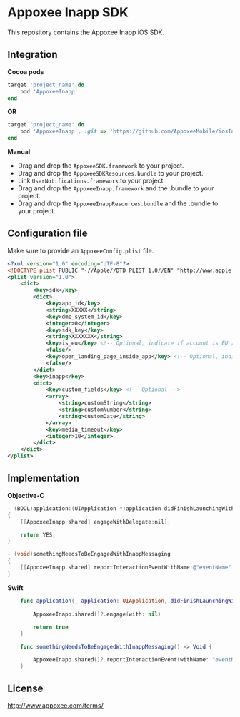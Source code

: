 Appoxee Inapp SDK
===========
This repository contains the Appoxee Inapp iOS SDK.

Integration
-----------

**Cocoa pods**

```ruby
target 'project_name' do
    pod 'AppoxeeInapp'
end
```

**OR**


```ruby
target 'project_name' do
    pod 'AppoxeeInapp', :git => 'https://github.com/AppoxeeMobile/iosInappArtifacts.git', :tag => '4.1.1'
end
```

**Manual**

* Drag and drop the ```AppoxeeSDK.framework``` to your project.
* Drag and drop the ```AppoxeeSDKResources.bundle``` to your project.
* Link ```UserNotifications.framework``` to your project.
* Drag and drop the ```AppoxeeInapp.framework``` and the .bundle to your project.
* Drag and drop the ```AppoxeeInappResources.bundle``` and the .bundle to your project.


Configuration file
------------------

Make sure to provide an ```AppoxeeConfig.plist``` file.

```xml
<?xml version="1.0" encoding="UTF-8"?>
<!DOCTYPE plist PUBLIC "-//Apple//DTD PLIST 1.0//EN" "http://www.apple.com/DTDs/PropertyList-1.0.dtd">
<plist version="1.0">
    <dict>
        <key>sdk</key>
        <dict>
            <key>app_id</key>
            <string>XXXXX</string>
            <key>dmc_system_id</key>
            <integer>0</integer>
            <key>sdk_key</key>
            <string>XXXXXXX</string>
            <key>is_eu</key> <!-- Optional, indicate if account is EU / US -->
            <false/>
            <key>open_landing_page_inside_app</key> <!-- Optional, indicate if landing page should open inside the app or via Safari -->
            <false/>
        </dict>
        <key>inapp</key>
        <dict>
            <key>custom_fields</key> <!-- Optional -->
            <array>
                <string>customString</string>
                <string>customNumber</string>
                <string>customDate</string>
            </array>
            <key>media_timeout</key>
            <integer>10</integer>
        </dict>
    </dict>
</plist>

```

Implementation
--------------

**Objective-C**

```objective-c
- (BOOL)application:(UIApplication *)application didFinishLaunchingWithOptions:(NSDictionary *)launchOptions
{
    [[AppoxeeInapp shared] engageWithDelegate:nil];

    return YES;
}
```

```objective-c
- (void)somethingNeedsToBeEngagedWithInappMessaging
{
    [[AppoxeeInapp shared] reportInteractionEventWithName:@"eventName" andAttributes:nil];
}
```

**Swift**

```swift
    func application(_ application: UIApplication, didFinishLaunchingWithOptions launchOptions: [NSObject: AnyObject]?) -> Bool {
        
        AppoxeeInapp.shared()?.engage(with: nil)
        
        return true
    }
```
```swift
    func somethingNeedsToBeEngagedWithInappMessaging() -> Void {

        AppoxeeInapp.shared()?.reportInteractionEvent(withName: "eventName", andAttributes: nil)
    }
```

License
-------
http://www.appoxee.com/terms/
